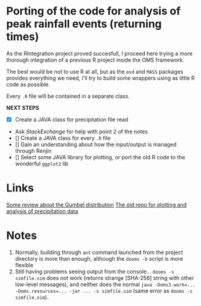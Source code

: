 Porting of the code for analysis of peak rainfall events (returning times) 
==========================================================================
As the RIntegration project proved succesfull, I proceed here trying a more
thorough integration of a previous R project inside the OMS framework.

The best would be not to use R at all, but as the `evd` and `MASS` packages
provides everything we need, I'll try to build some wrappers using as little 
R code as possible.

Every `.R` file will be contained in a separate class.

**NEXT STEPS**
- [x] Create a JAVA class for precipitation file read
- Ask *StackExchange* for help with point 2 of the notes
- [] Create a JAVA class for every `.R` file
- [] Gain an understanding about how the input/output is managed through Renjin
- [] Select some JAVA library for plotting, or port the old R code to the 
	wonderful `ggplot2` lib


Links
=====
[Some review about the Gumbel distribution](https://en.wikipedia.org/wiki/Gumbel_distribution)
[The old repo for plotting and analysis of precipitation data](https://github.com/Shappiro/gumbel-hydro-R)

Notes
=====
1. Normally, building through `ant` command launched from the project directory is more than enough, although
	the `dooms -b` script is more flexible
2. Still having problems seeing output from the console... `dooms -s simfile.sim` does not work (returns strange
[SHA-256] string with other low-level messages), and neither does the normal `java -Doms3.work=... 
-Doms.resources=... -jar ... -s simfile.sim` (same error as `dooms -s simfile.sim`).